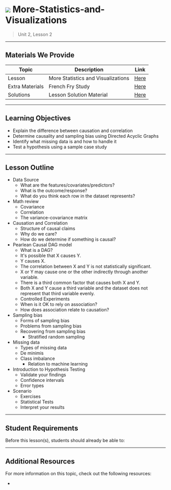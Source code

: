 # ![](https://ga-dash.s3.amazonaws.com/production/assets/logo-9f88ae6c9c3871690e33280fcf557f33.png) More-Statistics-and-Visualizations

> Unit 2, Lesson 2

---

## Materials We Provide

| Topic | Description | Link |
| --- | --- | --- |
| Lesson | More Statistics and Visualizations | [Here](./More-Statistics-and-Visualizations.ipynb)|
| Extra Materials | French Fry Study | [Here](https://git.generalassemb.ly/data-part-time/More-Statistics-and-Visualizations/blob/master/assets/french-fry.pdf) |
| Solutions | Lesson Solution Material | [Here](./solutions-code/More-Statistics-and-Visualizations-solutions.ipynb)|

---

## Learning Objectives

- Explain the difference between causation and correlation
- Determine causality and sampling bias using Directed Acyclic Graphs
- Identify what missing data is and how to handle it
- Test a hypothesis using a sample case study

---

## Lesson Outline

- Data Source
	- What are the features/covariates/predictors?
	- What is the outcome/response?
	- What do you think each row in the dataset represents?
- Math review
	- Covariance
	- Correlation
	- The variance-covariance matrix
- Causation and Correlation
	- Structure of causal claims
	- Why do we care?
	- How do we determine if something is causal?
- Pearlean Causal DAG model
	- What is a DAG?
	- It's possible that X causes Y.
	- Y causes X.
	- The correlation between X and Y is not statistically significant.
	- X or Y may cause one or the other indirectly through another variable.
	- There is a third common factor that causes both X and Y.
	- Both X and Y cause a third variable and the dataset does not represent that third variable evenly.
	- Controlled Experiments
	- When is it OK to rely on association?
	- How does association relate to causation?
- Sampling bias
	- Forms of sampling bias
	- Problems from sampling bias
	- Recovering from sampling bias
    	- Stratified random sampling
- Missing data
	- Types of missing data
	- De minimis
	- Class imbalance
    	- Relation to machine learning
- Introduction to Hypothesis Testing
	- Validate your findings
	- Confidence intervals
	- Error types
- Scenario
	- Exercises
	- Statistical Tests
	- Interpret your results
	
---

## Student Requirements

Before this lesson(s), students should already be able to:

----

## Additional Resources

For more information on this topic, check out the following resources:

-
